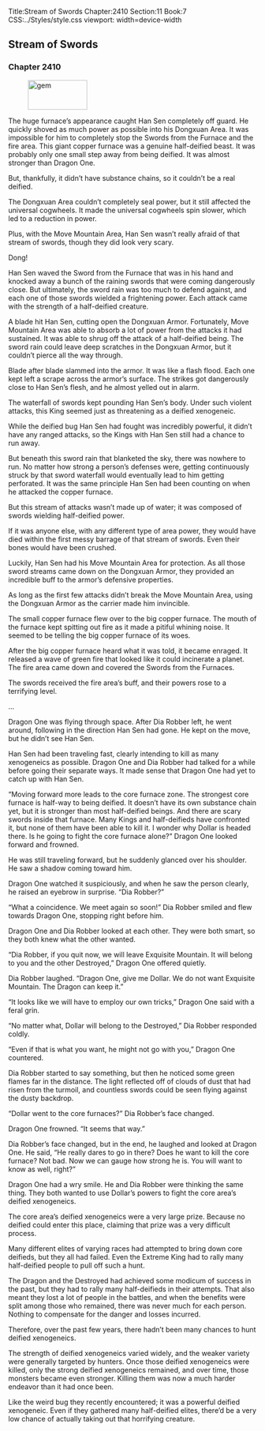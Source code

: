 Title:Stream of Swords 
Chapter:2410 
Section:11 
Book:7 
CSS:../Styles/style.css 
viewport: width=device-width
  
## Stream of Swords
### Chapter 2410
  
<figure>
	<img src="../Images/gem.gif" alt="gem" id="gem" width="120" height="60" />
</figure>
  

  
The huge furnace’s appearance caught Han Sen completely off guard. He quickly shoved as much power as possible into his Dongxuan Area. It was impossible for him to completely stop the Swords from the Furnace and the fire area. This giant copper furnace was a genuine half-deified beast. It was probably only one small step away from being deified. It was almost stronger than Dragon One.

But, thankfully, it didn’t have substance chains, so it couldn’t be a real deified.

The Dongxuan Area couldn’t completely seal power, but it still affected the universal cogwheels. It made the universal cogwheels spin slower, which led to a reduction in power.

Plus, with the Move Mountain Area, Han Sen wasn’t really afraid of that stream of swords, though they did look very scary.

Dong!

Han Sen waved the Sword from the Furnace that was in his hand and knocked away a bunch of the raining swords that were coming dangerously close. But ultimately, the sword rain was too much to defend against, and each one of those swords wielded a frightening power. Each attack came with the strength of a half-deified creature.

A blade hit Han Sen, cutting open the Dongxuan Armor. Fortunately, Move Mountain Area was able to absorb a lot of power from the attacks it had sustained. It was able to shrug off the attack of a half-deified being. The sword rain could leave deep scratches in the Dongxuan Armor, but it couldn’t pierce all the way through.

Blade after blade slammed into the armor. It was like a flash flood. Each one kept left a scrape across the armor’s surface. The strikes got dangerously close to Han Sen’s flesh, and he almost yelled out in alarm.

The waterfall of swords kept pounding Han Sen’s body. Under such violent attacks, this King seemed just as threatening as a deified xenogeneic.

While the deified bug Han Sen had fought was incredibly powerful, it didn’t have any ranged attacks, so the Kings with Han Sen still had a chance to run away.

But beneath this sword rain that blanketed the sky, there was nowhere to run. No matter how strong a person’s defenses were, getting continuously struck by that sword waterfall would eventually lead to him getting perforated. It was the same principle Han Sen had been counting on when he attacked the copper furnace.

But this stream of attacks wasn’t made up of water; it was composed of swords wielding half-deified power.

If it was anyone else, with any different type of area power, they would have died within the first messy barrage of that stream of swords. Even their bones would have been crushed.

Luckily, Han Sen had his Move Mountain Area for protection. As all those sword streams came down on the Dongxuan Armor, they provided an incredible buff to the armor’s defensive properties.

As long as the first few attacks didn’t break the Move Mountain Area, using the Dongxuan Armor as the carrier made him invincible.

The small copper furnace flew over to the big copper furnace. The mouth of the furnace kept spitting out fire as it made a pitiful whining noise. It seemed to be telling the big copper furnace of its woes.

After the big copper furnace heard what it was told, it became enraged. It released a wave of green fire that looked like it could incinerate a planet. The fire area came down and covered the Swords from the Furnaces.

The swords received the fire area’s buff, and their powers rose to a terrifying level.

…

Dragon One was flying through space. After Dia Robber left, he went around, following in the direction Han Sen had gone. He kept on the move, but he didn’t see Han Sen.

Han Sen had been traveling fast, clearly intending to kill as many xenogeneics as possible. Dragon One and Dia Robber had talked for a while before going their separate ways. It made sense that Dragon One had yet to catch up with Han Sen.

“Moving forward more leads to the core furnace zone. The strongest core furnace is half-way to being deified. It doesn’t have its own substance chain yet, but it is stronger than most half-deified beings. And there are scary swords inside that furnace. Many Kings and half-deifieds have confronted it, but none of them have been able to kill it. I wonder why Dollar is headed there. Is he going to fight the core furnace alone?” Dragon One looked forward and frowned.

He was still traveling forward, but he suddenly glanced over his shoulder. He saw a shadow coming toward him.

Dragon One watched it suspiciously, and when he saw the person clearly, he raised an eyebrow in surprise. “Dia Robber?”

“What a coincidence. We meet again so soon!” Dia Robber smiled and flew towards Dragon One, stopping right before him.

Dragon One and Dia Robber looked at each other. They were both smart, so they both knew what the other wanted.

“Dia Robber, if you quit now, we will leave Exquisite Mountain. It will belong to you and the other Destroyed,” Dragon One offered quietly.

Dia Robber laughed. “Dragon One, give me Dollar. We do not want Exquisite Mountain. The Dragon can keep it.”

“It looks like we will have to employ our own tricks,” Dragon One said with a feral grin.

“No matter what, Dollar will belong to the Destroyed,” Dia Robber responded coldly.

“Even if that is what you want, he might not go with you,” Dragon One countered.

Dia Robber started to say something, but then he noticed some green flames far in the distance. The light reflected off of clouds of dust that had risen from the turmoil, and countless swords could be seen flying against the dusty backdrop.

“Dollar went to the core furnaces?” Dia Robber’s face changed.

Dragon One frowned. “It seems that way.”

Dia Robber’s face changed, but in the end, he laughed and looked at Dragon One. He said, “He really dares to go in there? Does he want to kill the core furnace? Not bad. Now we can gauge how strong he is. You will want to know as well, right?”

Dragon One had a wry smile. He and Dia Robber were thinking the same thing. They both wanted to use Dollar’s powers to fight the core area’s deified xenogeneics.

The core area’s deified xenogeneics were a very large prize. Because no deified could enter this place, claiming that prize was a very difficult process.

Many different elites of varying races had attempted to bring down core deifieds, but they all had failed. Even the Extreme King had to rally many half-deified people to pull off such a hunt.

The Dragon and the Destroyed had achieved some modicum of success in the past, but they had to rally many half-deifieds in their attempts. That also meant they lost a lot of people in the battles, and when the benefits were split among those who remained, there was never much for each person. Nothing to compensate for the danger and losses incurred.

Therefore, over the past few years, there hadn’t been many chances to hunt deified xenogeneics.

The strength of deified xenogeneics varied widely, and the weaker variety were generally targeted by hunters. Once those deified xenogeneics were killed, only the strong deified xenogeneics remained, and over time, those monsters became even stronger. Killing them was now a much harder endeavor than it had once been.

Like the weird bug they recently encountered; it was a powerful deified xenogeneic. Even if they gathered many half-deified elites, there’d be a very low chance of actually taking out that horrifying creature.
